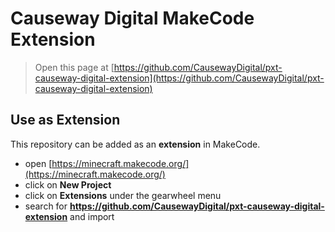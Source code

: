 # Causeway Digital MakeCode Extension

> Open this page at [https://github.com/CausewayDigital/pxt-causeway-digital-extension](https://github.com/CausewayDigital/pxt-causeway-digital-extension)

## Use as Extension

This repository can be added as an **extension** in MakeCode.

* open [https://minecraft.makecode.org/](https://minecraft.makecode.org/)
* click on **New Project**
* click on **Extensions** under the gearwheel menu
* search for **https://github.com/CausewayDigital/pxt-causeway-digital-extension** and import
